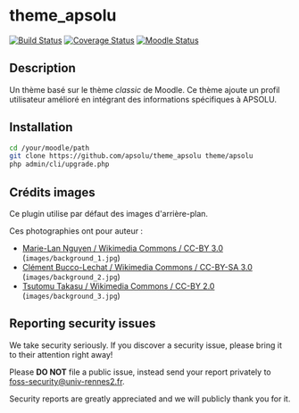 # theme_apsolu

[![Build Status](https://travis-ci.org/apsolu/theme_apsolu.svg?branch=master)](https://travis-ci.org/apsolu/theme_apsolu)
[![Coverage Status](https://coveralls.io/repos/github/apsolu/theme_apsolu/badge.svg?branch=master)](https://coveralls.io/github/apsolu/theme_apsolu?branch=master)
[![Moodle Status](https://img.shields.io/badge/moodle-3.9-blue)](https://moodle.org)

## Description

Un thème basé sur le thème *classic* de Moodle. Ce thème ajoute un profil utilisateur amélioré en intégrant des informations spécifiques à APSOLU.


## Installation

```bash
cd /your/moodle/path
git clone https://github.com/apsolu/theme_apsolu theme/apsolu
php admin/cli/upgrade.php
```


## Crédits images
Ce plugin utilise par défaut des images d'arrière-plan.

Ces photographies ont pour auteur :
- [Marie-Lan Nguyen / Wikimedia Commons / CC-BY 3.0](https://commons.wikimedia.org/wiki/File:Kovalev_v_Szilagyi_2013_Fencing_WCH_SMS-IN_t194135.jpg) (`images/background_1.jpg`)
- [Clément Bucco-Lechat / Wikimedia Commons / CC-BY-SA 3.0](https://commons.wikimedia.org/wiki/File:USO-Sale_Sharks_-_20131205_-_Ballon_flottant.jpg) (`images/background_2.jpg`)
- [Tsutomu Takasu / Wikimedia Commons / CC-BY 2.0](https://commons.wikimedia.org/wiki/File:Flickr_-_tpower1978_-_Aeon_Cup_%282%29.jpg) (`images/background_3.jpg`)


## Reporting security issues

We take security seriously. If you discover a security issue, please bring it
to their attention right away!

Please **DO NOT** file a public issue, instead send your report privately to
[foss-security@univ-rennes2.fr](mailto:foss-security@univ-rennes2.fr).

Security reports are greatly appreciated and we will publicly thank you for it.
